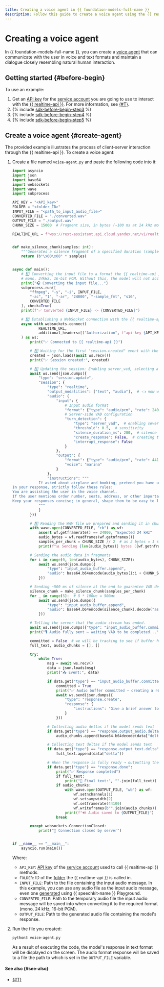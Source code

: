 ```yaml
---
title: Creating a voice agent in {{ foundation-models-full-name }}
description: Follow this guide to create a voice agent using the {{ realtime-api }} in {{ foundation-models-full-name }}.
---
```


# Creating a voice agent

In {{ foundation-models-full-name }}, you can create a [voice agent](../../concepts/agents/realtime.md) that can communicate with the user in voice and text formats and maintain a dialogue closely resembling natural human interaction.

## Getting started {#before-begin}

To use an example:

1. Get an [API key](../../../iam/concepts/authorization/api-key.md) for the [service account](../../../iam/concepts/users/service-accounts.md) you are going to use to interact with the [{{ realtime-api }}](../../concepts/agents/realtime.md#realtime-api). For more information, see [{#T}](../get-api-key.md).
1. {% include [sdk-before-begin-step3](../../../_includes/ai-studio/sdk-before-begin-step3.md) %}
1. {% include [sdk-before-begin-step4](../../../_includes/ai-studio/sdk-before-begin-step4.md) %}
1. {% include [sdk-before-begin-step5](../../../_includes/ai-studio/sdk-before-begin-step5.md) %}

## Create a voice agent {#create-agent}

The provided example illustrates the process of client-server interaction through the {{ realtime-api }}. To create a voice agent:

1. Create a file named `voice-agent.py` and paste the following code into it:

    ```python
    import asyncio
    import json
    import base64
    import websockets
    import wave
    import subprocess

    API_KEY = "<API_key>"
    FOLDER = "<folder_ID>"
    INPUT_FILE = "<path_to_input_audio_file>"
    CONVERTED_FILE = "./converted.wav"
    OUTPUT_FILE = "./output.wav"
    CHUNK_SIZE = 15000  # Fragment size, in bytes (~100 ms at 24 kHz mono PCM16)

    REALTIME_URL = f"wss://rest-assistant.api.cloud.yandex.net/v1/realtime/openai?model=gpt://{FOLDER}/speech-realtime-250923"


    def make_silence_chunk(samples: int):
        """Generates a silence fragment of a specified duration (samples) in PCM16 format."""
        return (b"\x00\x00" * samples)


    async def main():
        # 1️⃣ Converting the input file to a format the {{ realtime-api }} can understand:
        # mono, 24kHz, 16-bit PCM. Without this, the model will not accept the audio.
        print("🎧 Converting the input file...")
        subprocess.run([
            "ffmpeg", "-y", "-i", INPUT_FILE,
            "-ac", "1", "-ar", "24000", "-sample_fmt", "s16",
            CONVERTED_FILE
        ], check=True)
        print(f"✅ Converted {INPUT_FILE} -> {CONVERTED_FILE}")

        # 2️⃣ Establishing a WebSocket connection with the {{ realtime-api }}.
        async with websockets.connect(
                REALTIME_URL,
                additional_headers=[("Authorization", f"api-key {API_KEY}")]
        ) as ws:
            print("✅ Connected to {{ realtime-api }}")

            # 3️⃣ Waiting for the first "session.created" event with the session settings.
            created = json.loads(await ws.recv())
            print("✅ Session created:", created)

            # 4️⃣ Updating the session: Enabling server_vad, selecting a voice and output format.
            await ws.send(json.dumps({
                "type": "session.update",
                "session": {
                    "type": "realtime",
                    "output_modalities": ["text", "audio"],  # 👈 now we want both text and sound
                    "audio": {
                        "input": {
                            # Input audio format
                            "format": {"type": "audio/pcm", "rate": 24000},
                            # Server-side VAD configuration
                            "turn_detection": {
                                "type": "server_vad",  # enabling sever VAD
                                "threshold": 0.5,  # sensitivity
                                "silence_duration_ms": 200,  # silence considered to be the end of speech
                                "create_response": False,  # creating the response manually
                                "interrupt_response": False
                            }
                        },
                        "output": {
                            "format": {"type": "audio/pcm", "rate": 44100},
                            "voice": "marina"
                        }
                    },
                    "instructions": """
                If asked about airplane and booking, pretend you have understood and done everything.  
    In your response, strictly follow these rules:
    You are assisting the user in the voice channel. 
    If the user mentions order number, seats, address, or other important info, make sure you go through it verbally in your response for the user to understand that their inputs were heard correctly.
    Keep your responses concise; in general, shape them to be easy to listen to.
                """
                }
            }))

            # 5️⃣ Reading the WAV file we prepared and sending it in chunks.
            with wave.open(CONVERTED_FILE, "rb") as wf:
                assert wf.getframerate() == 24000, "Expected 24 kHz"
                audio_bytes = wf.readframes(wf.getnframes())
                samples_per_chunk = CHUNK_SIZE // 2  # as 2 bytes = 1 sample
                print(f"📊 Sending {len(audio_bytes)} bytes ({wf.getnframes()} frames)")

            # Sending the audio data in fragments
            for i in range(0, len(audio_bytes), CHUNK_SIZE):
                await ws.send(json.dumps({
                    "type": "input_audio_buffer.append",
                    "audio": base64.b64encode(audio_bytes[i:i + CHUNK_SIZE]).decode("ascii")
                }))

            # Sending ~500 ms of silence at the end to guarantee VAD detects the end of speech
            silence_chunk = make_silence_chunk(samples_per_chunk)
            for _ in range(5):  # 5 * 100мс = 500мс
                await ws.send(json.dumps({
                    "type": "input_audio_buffer.append",
                    "audio": base64.b64encode(silence_chunk).decode("ascii")
                }))

            # Telling the server that the audio stream has ended.
            await ws.send(json.dumps({"type": "input_audio_buffer.commit"}))
            print("🎙 Audio fully sent — waiting VAD to be completed...")

            committed = False  # we will be tracking to see if buffer has been committed
            full_text, audio_chunks = [], []

            try:
                while True:
                    msg = await ws.recv()
                    data = json.loads(msg)
                    print("📥 Event:", data)

                    if data.get("type") == "input_audio_buffer.committed" and not committed:
                        committed = True
                        print("✅ Audio buffer committed — creating a response...")
                        await ws.send(json.dumps({
                            "type": "response.create",
                            "response": {
                                "instructions": "Give a brief answer to the question from the audio."
                            }
                        }))

                    # Collecting audio deltas if the model sends text
                    if data.get("type") == "response.output_audio.delta":
                        audio_chunks.append(base64.b64decode(data["delta"]))

                    # Collecting text deltas if the model sends text
                    if data.get("type") == "response.output_text.delta":
                        full_text.append(data["delta"])

                    # When the response is fully ready → outputting the text and saving the audio
                    if data.get("type") == "response.done":
                        print("✅ Response completed")
                        if full_text:
                            print("📝 Final text:", "".join(full_text))
                        if audio_chunks:
                            with wave.open(OUTPUT_FILE, "wb") as wf:
                                wf.setnchannels(1)
                                wf.setsampwidth(2)
                                wf.setframerate(44100)
                                wf.writeframes(b"".join(audio_chunks))
                            print(f"🔊 Audio saved to {OUTPUT_FILE}")
                        break

            except websockets.ConnectionClosed:
                print("🔌 Connection closed by server")


    if __name__ == "__main__":
        asyncio.run(main())
    ```

    Where:

    * `API_KEY`: [API key](../../../iam/concepts/authorization/api-key.md) of the [service account](../../../iam/concepts/users/service-accounts.md) used to call {{ realtime-api }} methods. 
    * `FOLDER`: ID of the [folder](../../../resource-manager/concepts/resources-hierarchy.md#folder) the {{ realtime-api }} is called in.
    * `INPUT_FILE`: Path to the file containing the input audio message. In this example, you can use any audio file as the input audio message, even one [generated](../../../speechkit/operations/tts-playground.md) using {{ speechkit-name }} Playground.
    * `CONVERTED_FILE`: Path to the temporary audio file the input audio message will be saved into when converting it to the required format (mono, 24 kHz, 16-bit PCM).
    * `OUTPUT_FILE`: Path to the generated audio file containing the model's response.
1. Run the file you created:

    ```bash
    python3 voice-agent.py
    ```

    As a result of executing the code, the model's response in text format will be displayed on the screen. The audio format response will be saved to a file the path to which is set in the `OUTPUT_FILE` variable.

#### See also {#see-also}

* [{#T}](../../concepts/agents/realtime.md)